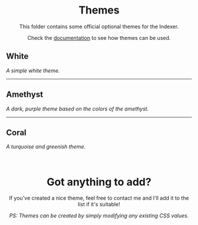 <h1 align="center">Themes</h1>

<p align="center">This folder contains some official optional themes for the Indexer.</p>
<p align="center">Check the <a href="https://sixem.github.io/eyy-indexer/#/config?id=style">documentation</a> to see how themes can be used.</p>

## White

_A simple white theme._

---

## Amethyst

_A dark, purple theme based on the colors of the amethyst._

---

## Coral

_A turquoise and greenish theme._


<br />

<h1 align="center">Got anything to add?</h1>

<p align="center">If you've created a nice theme, feel free to contact me and I'll add it to the list if it's suitable!</p>
<p align="center"><i>PS: Themes can be created by simply modifying any existing CSS values.</i></p>